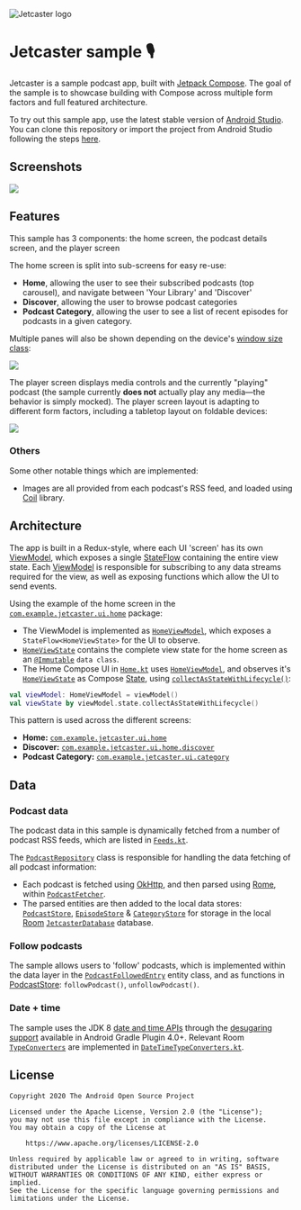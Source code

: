 ![Jetcaster logo](./docs/logo.png)

# Jetcaster sample 🎙️

Jetcaster is a sample podcast app, built with [Jetpack Compose][compose]. The goal of the sample is to
showcase building with Compose across multiple form factors and full featured architecture.

To try out this sample app, use the latest stable version
of [Android Studio](https://developer.android.com/studio).
You can clone this repository or import the
project from Android Studio following the steps
[here](https://developer.android.com/jetpack/compose/setup#sample).

## Screenshots

<img src="docs/screenshots.png"/>

## Features

This sample has 3 components: the home screen, the podcast details screen, and the player screen

The home screen is split into sub-screens for easy re-use:

- __Home__, allowing the user to see their subscribed podcasts (top carousel), and navigate between 'Your Library' and 'Discover'
- __Discover__, allowing the user to browse podcast categories
- __Podcast Category__, allowing the user to see a list of recent episodes for podcasts in a given category.

Multiple panes will also be shown depending on the device's [window size class][wsc]:

<img src="docs/tablet.png"/>

The player screen displays media controls and the currently "playing" podcast (the sample currently **does not** actually play any media—the behavior is simply mocked).
The player screen layout is adapting to different form factors, including a tabletop layout on foldable devices:

<img src="docs/tabletop.png"/>

### Others
Some other notable things which are implemented:

* Images are all provided from each podcast's RSS feed, and loaded using [Coil][coil] library.

## Architecture
The app is built in a Redux-style, where each UI 'screen' has its own [ViewModel][viewmodel], which exposes a single [StateFlow][stateflow] containing the entire view state. Each [ViewModel][viewmodel] is responsible for subscribing to any data streams required for the view, as well as exposing functions which allow the UI to send events.

Using the example of the home screen in the [`com.example.jetcaster.ui.home`](app/src/main/java/com/example/jetcaster/ui/home) package:

 - The ViewModel is implemented as [`HomeViewModel`][homevm], which exposes a `StateFlow<HomeViewState>` for the UI to observe.
 - [`HomeViewState`][homevm] contains the complete view state for the home screen as an [`@Immutable`](https://developer.android.com/reference/kotlin/androidx/compose/runtime/Immutable) `data class`.
 - The Home Compose UI in [`Home.kt`][homeui] uses [`HomeViewModel`][homevm], and observes it's [`HomeViewState`][homevm] as Compose [State](https://developer.android.com/reference/kotlin/androidx/compose/runtime/State), using [`collectAsStateWithLifecycle()`](https://developer.android.com/reference/kotlin/androidx/lifecycle/compose/package-summary#(kotlinx.coroutines.flow.StateFlow).collectAsStateWithLifecycle(androidx.lifecycle.LifecycleOwner,androidx.lifecycle.Lifecycle.State,kotlin.coroutines.CoroutineContext)):

``` kotlin
val viewModel: HomeViewModel = viewModel()
val viewState by viewModel.state.collectAsStateWithLifecycle()
```

This pattern is used across the different screens:

- __Home:__ [`com.example.jetcaster.ui.home`](app/src/main/java/com/example/jetcaster/ui/home)
- __Discover:__ [`com.example.jetcaster.ui.home.discover`](app/src/main/java/com/example/jetcaster/ui/home/discover)
- __Podcast Category:__ [`com.example.jetcaster.ui.category`](app/src/main/java/com/example/jetcaster/ui/home/category)

## Data

### Podcast data

The podcast data in this sample is dynamically fetched from a number of podcast RSS feeds, which are listed in [`Feeds.kt`](app/src/main/java/com/example/jetcaster/data/Feeds.kt). 

The [`PodcastRepository`][podcastrepo] class is responsible for handling the data fetching of all podcast information:

 - Each podcast is fetched using [OkHttp][okhttp], and then parsed using [Rome][rome], within [`PodcastFetcher`][fetcher].
 - The parsed entities are then added to the local data stores: [`PodcastStore`][podcaststore], [`EpisodeStore`][epstore] &  [`CategoryStore`][catstore] for storage in the local [Room][room] [`JetcasterDatabase`][db] database.

 ### Follow podcasts

 The sample allows users to 'follow' podcasts, which is implemented within the data layer in the [`PodcastFollowedEntry`](app/src/main/java/com/example/jetcaster/data/PodcastFollowedEntry.kt) entity class, and as functions in [PodcastStore][podcaststore]: `followPodcast()`, `unfollowPodcast()`.

 ### Date + time

 The sample uses the JDK 8 [date and time APIs](https://developer.android.com/reference/java/time/package-summary) through the [desugaring support][jdk8desugar] available in Android Gradle Plugin 4.0+. Relevant Room [`TypeConverters`](https://developer.android.com/reference/kotlin/androidx/room/TypeConverters) are implemented in [`DateTimeTypeConverters.kt`](app/src/main/java/com/example/jetcaster/data/room/DateTimeTypeConverters.kt).

## License

```
Copyright 2020 The Android Open Source Project

Licensed under the Apache License, Version 2.0 (the "License");
you may not use this file except in compliance with the License.
You may obtain a copy of the License at

    https://www.apache.org/licenses/LICENSE-2.0

Unless required by applicable law or agreed to in writing, software
distributed under the License is distributed on an "AS IS" BASIS,
WITHOUT WARRANTIES OR CONDITIONS OF ANY KIND, either express or implied.
See the License for the specific language governing permissions and
limitations under the License.
```

 [feeds]: app/src/main/java/com/example/jetcaster/data/Feeds.kt
 [fetcher]: app/src/main/java/com/example/jetcaster/data/PodcastFetcher.kt
 [podcastrepo]: app/src/main/java/com/example/jetcaster/data/PodcastsRepository.kt
 [podcaststore]: app/src/main/java/com/example/jetcaster/data/PodcastStore.kt
 [epstore]: app/src/main/java/com/example/jetcaster/data/EpisodeStore.kt
 [catstore]: app/src/main/java/com/example/jetcaster/data/CategoryStore.kt
 [db]: app/src/main/java/com/example/jetcaster/data/room/JetcasterDatabase.kt
 [homevm]: app/src/main/java/com/example/jetcaster/ui/home/HomeViewModel.kt
 [homeui]: app/src/main/java/com/example/jetcaster/ui/home/Home.kt
 [compose]: https://developer.android.com/jetpack/compose
 [palette]: https://developer.android.com/reference/kotlin/androidx/palette/graphics/package-summary
 [room]: https://developer.android.com/topic/libraries/architecture/room
 [viewmodel]: https://developer.android.com/topic/libraries/architecture/viewmodel
 [stateflow]: https://kotlin.github.io/kotlinx.coroutines/kotlinx-coroutines-core/kotlinx.coroutines.flow/-state-flow/
 [okhttp]: https://square.github.io/okhttp/
 [rome]: https://rometools.github.io/rome/
 [jdk8desugar]: https://developer.android.com/studio/write/java8-support#library-desugaring
 [coil]: https://coil-kt.github.io/coil/
 [wsc]: https://developer.android.com/guide/topics/large-screens/support-different-screen-sizes#window_size_classes
